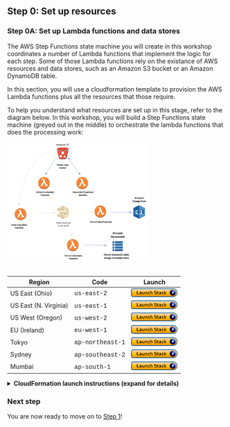 ## Step 0: Set up resources

### Step 0A: Set up Lambda functions and data stores

The AWS Step Functions state machine you will create in this workshop coordinates a number of Lambda functions that implement the logic for each step. Some of those Lambda functions rely on the existance of AWS resources and data stores, such as an Amazon S3 bucket or an Amazon DynamoDB table.

In this section, you will use a cloudformation template to provision the AWS Lambda functions plus all the resources that those require.

To help you understand what resources are set up in this stage, refer to the diagram below. In this workshop, you will build a Step Functions state machine (greyed out in the middle) to orchestrate the lambda functions that does the processing work:
<br/>

<img src="images/0-resource-setup.png" width="65%" height="65%">

<br/>
<br/>

Region| Code | Launch
------|------|-------
US East (Ohio)| <span style="font-family:'Courier';">us-east-2</span> | [![Launch Step 0A in us-east-2](images/cfn-launch-stack.png)](https://console.aws.amazon.com/cloudformation/home?region=us-east-2#/stacks/new?stackName=sfn-workshop-setup&templateURL=https://s3-us-east-2.amazonaws.com/image-processing-step-functions-workshop-us-east-2/cloudformation/step0-sam.yaml)
US East (N. Virginia) | <span style="font-family:'Courier';">us-east-1</span> | [![Launch Step 0A in us-east-1](images/cfn-launch-stack.png)](https://console.aws.amazon.com/cloudformation/home?region=us-east-1#/stacks/new?stackName=sfn-workshop-setup&templateURL=https://s3.amazonaws.com/image-processing-step-functions-workshop-us-east-1/cloudformation/step0-sam.yaml)
US West (Oregon) | <span style="font-family:'Courier';">us-west-2</span> | [![Launch Step 0A in us-west-2](images/cfn-launch-stack.png)](https://console.aws.amazon.com/cloudformation/home?region=us-west-2#/stacks/new?stackName=sfn-workshop-setup&templateURL=https://s3-us-west-2.amazonaws.com/image-processing-step-functions-workshop-us-west-2/cloudformation/step0-sam.yaml)
EU (Ireland) | <span style="font-family:'Courier';">eu-west-1</span> | [![Launch Step 0A in eu-west-1](images/cfn-launch-stack.png)](https://console.aws.amazon.com/cloudformation/home?region=eu-west-1#/stacks/new?stackName=sfn-workshop-setup&templateURL=https://s3-eu-west-1.amazonaws.com/image-processing-step-functions-workshop-eu-west-1/cloudformation/step0-sam.yaml)
Tokyo | <span style="font-family:'Courier';">ap-northeast-1</span> | [![Launch Step 0A in ap-northeast-1](images/cfn-launch-stack.png)](https://console.aws.amazon.com/cloudformation/home?region=ap-northeast-1#/stacks/new?stackName=sfn-workshop-setup&templateURL=https://s3-ap-northeast-1.amazonaws.com/image-processing-step-functions-workshop-ap-northeast-1/cloudformation/step0-sam.yaml)
Sydney | <span style="font-family:'Courier';">ap-southeast-2</span> | [![Launch Step 0A in ap-southeast-2](images/cfn-launch-stack.png)](https://console.aws.amazon.com/cloudformation/home?region=ap-southeast-2#/stacks/new?stackName=sfn-workshop-setup&templateURL=https://s3-ap-southeast-2.amazonaws.com/image-processing-step-functions-workshop-ap-southeast-2/cloudformation/step0-sam.yaml)
Mumbai | <span style="font-family:'Courier';">ap-south-1</span> | [![Launch Step 0A in ap-south-1](images/cfn-launch-stack.png)](https://console.aws.amazon.com/cloudformation/home?region=ap-south-1#/stacks/new?stackName=sfn-workshop-setup&templateURL=https://s3-ap-south-1.amazonaws.com/image-processing-step-functions-workshop-ap-south-1/cloudformation/step0-sam.yaml)


<details>
<summary><strong> CloudFormation launch instructions (expand for details) </strong></summary><p>
 
1. Click the **Launch Stack** link above for the region of your choice.

1. Click **Next** on the Select Template page.

1. On the Specify Details page, leave all the defaults and click **Next**.

1. On the Options page, also leave all the defaults and click **Next**.

1. On the Review page, check the boxes to acknowledge that CloudFormation will create IAM resources and click **Create Change Set**.
	![Acknowledge IAM Screenshot](./images/0a-cfn-create-change-set.png)

	This template creates a number of IAM roles to grant the Lambda fuctions proper permissions on the resources they have to deal with. In addition to that, the template uses the [AWS Serverless Transform](http://docs.aws.amazon.com/AWSCloudFormation/latest/UserGuide/transform-aws-serverless.html) that leverages the [AWS Serverless Application Model](https://github.com/awslabs/serverless-application-model) - SAM - to simplify template authoring for serverless components.
    
1. Wait for the change set to finish computing changes and click **Execute**
	![Execute Change Set Screenshot](./images/0a-cfn-execute-change-set.png)

1. Wait for the `sfn-workshop-setup` stack to reach a status of `CREATE_COMPLETE` (you might need to click the refresh button to see the stack being created). 
</details>

	
### Next step
You are now ready to move on to [Step 1](step-1.md)!
